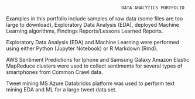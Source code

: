                                                 DATA ANALYTICS PORTFOLIO
                                                
                    
Examples in this portfolio include samples of raw data (some files are too large to download), Exploratory Data Analysis (EDA), deployed Machine Learning algorithms, Findings Reports/Lessons Learned Reports.

Exploratory Data Analysis (EDA) and Machine Learning were performed using either Python (Jupyter Notebook) or R Markdown (Rmd). 

AWS Sentiment Predictions for Iphone and Samsung Galaxy
Amazon Elastic MapReduce clusters were used to collect sentiments for several types of smartphones from Common Crawl data. 

Tweet mining
MS Azure Databricks platform was used to perform text mining EDA and ML for a large tweet data set. 
